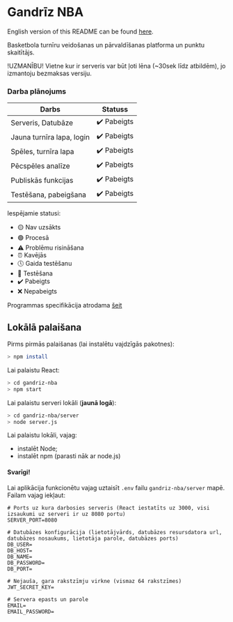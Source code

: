 # Gandrīz NBA

English version of this README can be found [here](README_EN.md).

Basketbola turnīru veidošanas un pārvaldīšanas platforma un punktu skaitītājs.

!UZMANĪBU! Vietne kur ir serveris var būt ļoti lēna (~30sek līdz atbildēm), jo izmantoju bezmaksas versiju.

### Darba plānojums

| Darbs                     | Statuss     |
| ------------------------- | ----------- |
| Serveris, Datubāze        | ✔️ Pabeigts |
| Jauna turnīra lapa, login | ✔️ Pabeigts |
| Spēles, turnīra lapa      | ✔️ Pabeigts |
| Pēcspēles analīze         | ✔️ Pabeigts |
| Publiskās funkcijas       | ✔️ Pabeigts |
| Testēšana, pabeigšana     | ✔️ Pabeigts |

Iespējamie statusi:

- 🟡 Nav uzsākts
- 🟢 Procesā
- ⚠️ Problēmu risināšana
- ⏰ Kavējās
- 🕔 Gaida testēšanu
- 🧪 Testēšana
- ✔️ Pabeigts
- ❌ Nepabeigts

Programmas specifikācija atrodama <a href="https://docs.google.com/document/d/16QZTRbVObPyVj2u85zrhH_flcDA147wP-Pd8uMu7Uj8/edit#heading=h.y6c23nxmcb8a">šeit</a>

## Lokālā palaišana

Pirms pirmās palaišanas (lai instalētu vajdzīgās pakotnes):

```bash
> npm install
```

Lai palaistu React:

```bash
> cd gandriz-nba
> npm start
```

Lai palaistu serveri lokāli (**jaunā logā**):

```bash
> cd gandriz-nba/server
> node server.js
```

Lai palaistu lokāli, vajag:

- instalēt Node;
- instalēt npm (parasti nāk ar node.js)

#### Svarīgi!

Lai aplikācija funkcionētu vajag uztaisīt `.env` failu `gandriz-nba/server` mapē. Failam vajag iekļaut:

```env
# Ports uz kura darbosies serveris (React iestatīts uz 3000, visi izsaukumi uz serveri ir uz 8080 portu)
SERVER_PORT=8080

# Datubāzes konfigurācija (lietotājvārds, datubāzes resursdatora url, datubāzes nosaukums, lietotāja parole, datubāzes ports)
DB_USER=
DB_HOST=
DB_NAME=
DB_PASSWORD=
DB_PORT=

# Nejauša, gara rakstzīmju virkne (vismaz 64 rakstzīmes)
JWT_SECRET_KEY=

# Servera epasts un parole
EMAIL=
EMAIL_PASSWORD=
```
